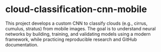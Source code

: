 # cloud-classification-cnn-mobile
This project develops a custom CNN to classify clouds (e.g., cirrus, cumulus, stratus) from mobile images. The goal is to understand neural networks by building, training, and validating models using a modern framework, while practicing reproducible research and GitHub documentation.
